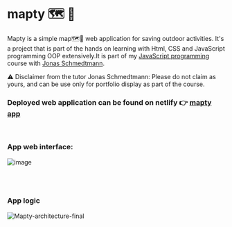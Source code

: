 # mapty 🗺️ 📍
Mapty is a simple map🗺️📍 web application for saving outdoor activities. It's a project that is part of the hands on learning with Html, CSS and JavaScript programming OOP extensively.It is part of my [JavaScript programming](https://www.udemy.com/course/the-complete-javascript-course/?utm_campaign=website1010&utm_medium=website1010&utm_source=mycoupon) course with [Jonas Schmedtmann](https://codingheroes.io/). 

⚠️ Disclaimer from the tutor Jonas Schmedtmann: Please do not claim as yours, and can be use only for portfolio display as part of the course.

### Deployed web application can be found on netlify 👉 [mapty app](https://mapty-w.netlify.app/)

<br>

### App web interface:

![image](https://github.com/Kmohamedalie/mapty/assets/63104472/66f5e405-c390-45c9-8e52-e051d69f6984)

<br><br>

### App logic

![Mapty-architecture-final](https://github.com/Kmohamedalie/mapty/assets/63104472/cf986238-9388-4a1e-9f64-a636c763ee65)
